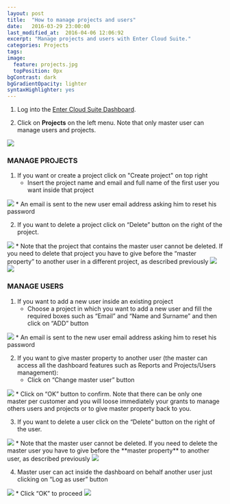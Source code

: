 ```yaml
---
layout: post
title:  "How to manage projects and users"
date:   2016-03-29 23:00:00
last_modified_at:  2016-04-06 12:06:92
excerpt: "Manage projects and users with Enter Cloud Suite."
categories: Projects
tags:
image:
  feature: projects.jpg
  topPosition: 0px
bgContrast: dark
bgGradientOpacity: lighter
syntaxHighlighter: yes
---
```

1. Log into the <a href="https://dashboard.entercloudsuite.com" target="_blank">Enter Cloud Suite Dashboard</a>.

2. Click on **Projects** on the left menu. Note that only master user can manage users and projects.
<img class="responsive-guide-img" src="{{ site.baseurl_posts_img }}ecs-projects-and-users-01.png">

### MANAGE PROJECTS

1. If you want or create a project click on "Create project" on top right
    * Insert the project name and email and full name of the first user you want inside that project
<img class="responsive-guide-img" src="{{ site.baseurl_posts_img }}ecs-projects-and-users-02.png">
    * An email is sent to the new user email address asking him to reset his password
    
2. If you want to delete a project click on “Delete” button on the right of the project. 
<img class="responsive-guide-img" src="{{ site.baseurl_posts_img }}ecs-projects-and-users-05.png">
    * Note that the project that contains the master user cannot be deleted. If you need to delete that project you have to give before the “master property” to another user in a different project, as described previously
<img class="responsive-guide-img" src="{{ site.baseurl_posts_img }}ecs-projects-and-users-06.png">
<img class="responsive-guide-img" src="{{ site.baseurl_posts_img }}ecs-projects-and-users-07.png">

### MANAGE USERS

1. If you want to add a new user inside an existing project 
    * Choose a project in which you want to add a new user and fill the required boxes such as “Email” and “Name and Surname” and then click on “ADD” button
<img class="responsive-guide-img" src="{{ site.baseurl_posts_img }}ecs-projects-and-users-03.png">
    * An email is sent to the new user email address asking him to reset his password

2. If you want to give master property to another user (the master can access all the dashboard features such as Reports and Projects/Users management):
    * Click on “Change master user” button
<img class="responsive-guide-img" src="{{ site.baseurl_posts_img }}ecs-projects-and-users-04.png">
    * Click on “OK” button to confirm. Note that there can be only one master per customer and you will loose immediately your grants to manage others users and projects or to give master property back to you.

3. If you want to delete a user click on the “Delete” button on the right of the user. 
<img class="responsive-guide-img" src="{{ site.baseurl_posts_img }}ecs-projects-and-users-08.png">
    * Note that the master user cannot be deleted. If you need to delete the master user you have to give before the **master property** to another user, as described previously
<img class="responsive-guide-img" src="{{ site.baseurl_posts_img }}ecs-projects-and-users-04.png">

4. Master user can act inside the dashboard on behalf another user just clicking on “Log as user” button
<img class="responsive-guide-img" src="{{ site.baseurl_posts_img }}ecs-projects-and-users-09.png">
    * Click “OK” to proceed
<img class="responsive-guide-img" src="{{ site.baseurl_posts_img }}ecs-projects-and-users-10.png">
